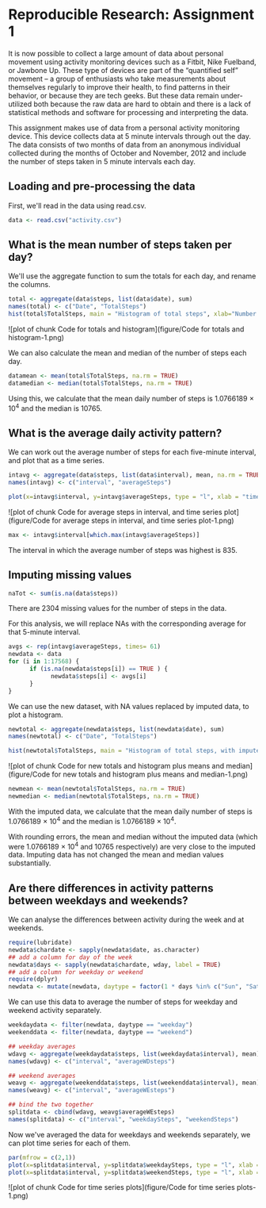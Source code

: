 Reproducible Research: Assignment 1
===================================

It is now possible to collect a large amount of data about personal movement using activity monitoring devices such as a Fitbit, Nike Fuelband, or Jawbone Up. These type of devices are part of the “quantified self” movement – a group of enthusiasts who take measurements about themselves regularly to improve their health, to find patterns in their behavior, or because they are tech geeks. But these data remain under-utilized both because the raw data are hard to obtain and there is a lack of statistical methods and software for processing and interpreting the data.

This assignment makes use of data from a personal activity monitoring device. This device collects data at 5 minute intervals through out the day. The data consists of two months of data from an anonymous individual collected during the months of October and November, 2012 and include the number of steps taken in 5 minute intervals each day.

## Loading and pre-processing the data

First, we'll read in the data using read.csv.


```r
data <- read.csv("activity.csv")
```

## What is the mean number of steps taken per day?

We'll use the aggregate function to sum the totals for each day, and rename the columns.


```r
total <- aggregate(data$steps, list(data$date), sum)
names(total) <- c("Date", "TotalSteps")
hist(total$TotalSteps, main = "Histogram of total steps", xlab="Number of steps")
```

![plot of chunk Code for totals and histogram](figure/Code for totals and histogram-1.png)

We can also calculate the mean and median of the number of steps each day.


```r
datamean <- mean(total$TotalSteps, na.rm = TRUE)
datamedian <- median(total$TotalSteps, na.rm = TRUE)
```

Using this, we calculate that the mean daily number of steps is 1.0766189 &times; 10<sup>4</sup> and the median is 10765.

## What is the average daily activity pattern?

We can work out the average number of steps for each five-minute interval, and plot that as a time series.


```r
intavg <- aggregate(data$steps, list(data$interval), mean, na.rm = TRUE)
names(intavg) <- c("interval", "averageSteps")

plot(x=intavg$interval, y=intavg$averageSteps, type = "l", xlab = "time intervals", ylab = "average number of steps", main = "Time series of average steps in each interval")
```

![plot of chunk Code for average steps in interval, and time series plot](figure/Code for average steps in interval, and time series plot-1.png)

```r
max <- intavg$interval[which.max(intavg$averageSteps)]
```

The interval in which the average number of steps was highest is 835.

## Imputing missing values


```r
naTot <- sum(is.na(data$steps))
```

There are 2304 missing values for the number of steps in the data.

For this analysis, we will replace NAs with the corresponding average for that 5-minute interval.


```r
avgs <- rep(intavg$averageSteps, times= 61)
newdata <- data
for (i in 1:17568) {
      if (is.na(newdata$steps[i]) == TRUE ) {
            newdata$steps[i] <- avgs[i]
      }
}
```

We can use the new dataset, with NA values replaced by imputed data, to plot a histogram.


```r
newtotal <- aggregate(newdata$steps, list(newdata$date), sum)
names(newtotal) <- c("Date", "TotalSteps")

hist(newtotal$TotalSteps, main = "Histogram of total steps, with imputed data", xlab="Number of steps")
```

![plot of chunk Code for new totals and histogram plus means and median](figure/Code for new totals and histogram plus means and median-1.png)

```r
newmean <- mean(newtotal$TotalSteps, na.rm = TRUE)
newmedian <- median(newtotal$TotalSteps, na.rm = TRUE)
```

With the imputed data, we calculate that the mean daily number of steps is 1.0766189 &times; 10<sup>4</sup> and the median is 1.0766189 &times; 10<sup>4</sup>.

With rounding errors, the mean and median without the imputed data (which were 1.0766189 &times; 10<sup>4</sup> and 10765 respectively) are very close to the imputed data. Imputing data has not changed the mean and median values substantially.

## Are there differences in activity patterns between weekdays and weekends?

We can analyse the differences between activity during the week and at weekends.


```r
require(lubridate)
newdata$chardate <- sapply(newdata$date, as.character)
## add a column for day of the week
newdata$days <- sapply(newdata$chardate, wday, label = TRUE)
## add a column for weekday or weekend
require(dplyr)
newdata <- mutate(newdata, daytype = factor(1 * days %in% c("Sun", "Sat"), labels = c("weekday", "weekend")))
```

We can use this data to average the number of steps for weekday and weekend activity separately.


```r
weekdaydata <- filter(newdata, daytype == "weekday")
weekenddata <- filter(newdata, daytype == "weekend")

## weekday averages
wdavg <- aggregate(weekdaydata$steps, list(weekdaydata$interval), mean)
names(wdavg) <- c("interval", "averageWDsteps")

## weekend averages
weavg <- aggregate(weekenddata$steps, list(weekenddata$interval), mean)
names(weavg) <- c("interval", "averageWEsteps")

## bind the two together
splitdata <- cbind(wdavg, weavg$averageWEsteps)
names(splitdata) <- c("interval", "weekdaySteps", "weekendSteps")
```

Now we've averaged the data for weekdays and weekends separately, we can plot time series for each of them.


```r
par(mfrow = c(2,1))
plot(x=splitdata$interval, y=splitdata$weekdaySteps, type = "l", xlab = "time intervals", ylab = "average number of steps", main = "Weekdays")
plot(x=splitdata$interval, y=splitdata$weekendSteps, type = "l", xlab = "time intervals", ylab = "average number of steps", main = "Weekends")
```

![plot of chunk Code for time series plots](figure/Code for time series plots-1.png)
